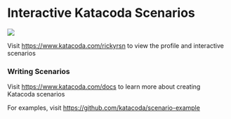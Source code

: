 # Interactive Katacoda Scenarios

[![](http://shields.katacoda.com/katacoda/rickyrsn/count.svg)](https://www.katacoda.com/rickyrsn "Get your profile on Katacoda.com")

Visit https://www.katacoda.com/rickyrsn to view the profile and interactive scenarios

### Writing Scenarios
Visit https://www.katacoda.com/docs to learn more about creating Katacoda scenarios

For examples, visit https://github.com/katacoda/scenario-example

